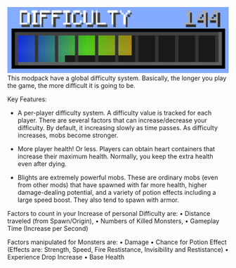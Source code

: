 ![Difficulty meter](dif.png)
This modpack have a global difficulty system. Basically, the longer you play the game, the more difficult it is going to be.

Key Features:
- A per-player difficulty system. A difficulty value is tracked for each player. There are several factors that can increase/decrease your difficulty. By default, it increasing slowly as time passes. As difficulty increases, mobs become stronger. 

- More player health! Or less. Players can obtain heart containers that increase their maximum health. Normally, you keep the extra health even after dying. 

- Blights are extremely powerful mobs. These are ordinary mobs (even from other mods) that have spawned with far more health, higher damage-dealing potential, and a variety of potion effects including a large speed boost. They also tend to spawn with armor.

Factors to count in your Increase of personal Difficulty are: 
• Distance traveled (from Spawn/Origin), 
• Numbers of Killed Monsters, 
• Gameplay Time (Increase per Second)

Factors manipulated for Monsters are:
• Damage 
• Chance for Potion Effect (Effects are: Strength, Speed, Fire Restistance, Invisibility and Restistance)
• Experience Drop Increase
• Base Health